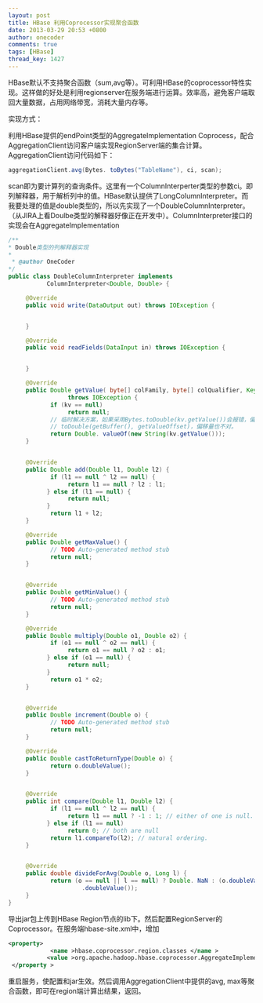 ```yaml
---
layout: post
title: HBase 利用Coprocessor实现聚合函数
date: 2013-03-29 20:53 +0800
author: onecoder
comments: true
tags: [HBase]
thread_key: 1427
---
```

<p>
	HBase默认不支持聚合函数（sum,avg等）。可利用HBase的coprocessor特性实现。这样做的好处是利用regionserver在服务端进行运算。效率高，避免客户端取回大量数据，占用网络带宽，消耗大量内存等。</p>
<p>
	实现方式：</p>
<p>
	利用HBase提供的endPoint类型的AggregateImplementation Coprocess，配合AggregationClient访问客户端实现RegionServer端的集合计算。AggregationClient访问代码如下：</p>

```java
aggregationClient.avg(Bytes. toBytes("TableName"), ci, scan);
```

<p>
	scan即为要计算列的查询条件。这里有一个ColumnInterperter类型的参数ci。即列解释器，用于解析列中的值。HBase默认提供了LongColumnInterpreter。而我要处理的值是double类型的，所以先实现了一个DoubleColumnInterpreter。（从JIRA上看Doulbe类型的解释器好像正在开发中）。ColumnInterpreter接口的实现会在AggregateImplementation</p>

```java
/**
* Double类型的列解释器实现
*
 * @author OneCoder
*/
public class DoubleColumnInterpreter implements
           ColumnInterpreter<Double, Double> {

     @Override
     public void write(DataOutput out) throws IOException {


     }

     @Override
     public void readFields(DataInput in) throws IOException {


     }

     @Override
     public Double getValue( byte[] colFamily, byte[] colQualifier, KeyValue kv)
                 throws IOException {
            if (kv == null)
                 return null;
            // 临时解决方案，如果采用Bytes.toDouble(kv.getValue())会报错，偏移量大于总长度。
            // toDouble(getBuffer(), getValueOffset)，偏移量也不对。
            return Double. valueOf(new String(kv.getValue()));
     }


     @Override
     public Double add(Double l1, Double l2) {
            if (l1 == null ^ l2 == null) {
                 return l1 == null ? l2 : l1;
           } else if (l1 == null) {
                 return null;
           }
            return l1 + l2;
     }

     @Override
     public Double getMaxValue() {
            // TODO Auto-generated method stub
            return null;
     }


     @Override
     public Double getMinValue() {
            // TODO Auto-generated method stub
            return null;
     }

     @Override
     public Double multiply(Double o1, Double o2) {
            if (o1 == null ^ o2 == null) {
                 return o1 == null ? o2 : o1;
           } else if (o1 == null) {
                 return null;
           }
            return o1 * o2;
     }


     @Override
     public Double increment(Double o) {
            // TODO Auto-generated method stub
            return null;
     }

     @Override
     public Double castToReturnType(Double o) {
            return o.doubleValue();
     }


     @Override
     public int compare(Double l1, Double l2) {
            if (l1 == null ^ l2 == null) {
                 return l1 == null ? -1 : 1; // either of one is null.
           } else if (l1 == null)
                 return 0; // both are null
            return l1.compareTo(l2); // natural ordering.
     }


     @Override
     public double divideForAvg(Double o, Long l) {
            return (o == null || l == null) ? Double. NaN : (o.doubleValue() / l
                     .doubleValue());
     }
}
```

<p>
	导出jar包上传到HBase Region节点的lib下。然后配置RegionServer的Coprocessor。在服务端hbase-site.xml中，增加</p>

```xml
<property>
            <name >hbase.coprocessor.region.classes </name >
           <value >org.apache.hadoop.hbase.coprocessor.AggregateImplementation </value >
 </property >    
```

<p>
	重启服务，使配置和jar生效。然后调用AggregationClient中提供的avg, max等聚合函数，即可在region端计算出结果，返回。</p>

